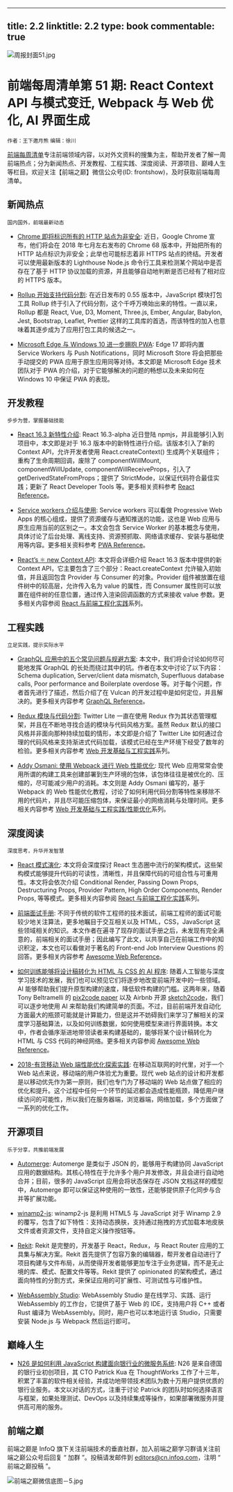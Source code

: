 
---
title: 2.2
linktitle: 2.2
type: book
commentable: true
---

![周报封面51.jpg](http://upload-images.jianshu.io/upload_images/1647496-f28849fccd2129fa.jpg?imageMogr2/auto-orient/strip%7CimageView2/2/w/1240)

# 前端每周清单第 51 期: React Context API 与模式变迁, Webpack 与 Web 优化, AI 界面生成

`作者：王下邀月熊` `编辑：徐川`

[前端每周清单](http://www.infoq.com/cn/FE-Weekly)专注前端领域内容，以对外文资料的搜集为主，帮助开发者了解一周前端热点；分为新闻热点、开发教程、工程实践、深度阅读、开源项目、巅峰人生等栏目。欢迎关注【前端之巅】微信公众号(ID: frontshow)，及时获取前端每周清单。

## 新闻热点

`国内国外，前端最新动态`

- [Chrome 即将标识所有的 HTTP 站点为非安全](https://parg.co/UXK): 近日，Google Chrome 宣布，他们将会在 2018 年七月左右发布的 Chrome 68 版本中，开始把所有的 HTTP 站点标识为非安全；此举也可能标志着非 HTTPS 站点的终结。开发者可以使用最新版本的 Lighthouse Node.js 命令行工具来检测某个网站中是否存在了基于 HTTP 协议加载的资源，并且能够自动地判断是否已经有了相对应的 HTTPS 版本。

- [Rollup 开始支持代码分割](https://parg.co/UXS): 在近日发布的 0.55 版本中，JavaScript 模块打包工具 Rollup 终于引入了代码分割，这个千呼万唤始出来的特性。一直以来，Rollup 都是 React, Vue, D3, Moment, Three.js, Ember, Angular, Babylon, Jest, Bootstrap, Leaflet, Prettier 这样的工具库的首选，而该特性的加入也意味着其逐步成为了应用打包工具的候选之一。

- [Microsoft Edge 与 Windows 10 进一步拥抱 PWA](https://parg.co/UXq): Edge 17 即将内置 Service Workers 与 Push Notifications，同时 Microsoft Store 将会把那些手动提交的 PWA 应用于原生应用同等对待。本文即是 Microsoft Edge 技术团队对于 PWA 的介绍，对于它能够解决的问题的畅想以及未来如何在 Windows 10 中保证 PWA 的表现。

## 开发教程

`步步为营，掌握基础技能`

- [React 16.3 新特性介绍](https://parg.co/UX4): React 16.3-alpha 近日登陆 npmjs，并且能够引入到项目中，本文即是对于 16.3 版本中的新特性进行介绍。该版本引入了新的 Context API，允许开发者使用 React.createContext() 生成两个关联组件；重构了生命周期回调，废除了 componentWillMount, componentWillUpdate, componentWillReceiveProps，引入了 getDerivedStateFromProps；提供了 StrictMode，以保证代码符合最佳实践；更新了 React Developer Tools 等。更多相关资料参考 [React Reference](https://parg.co/UXI)。

- [Service workers 介绍与使用](https://parg.co/UXo): Service workers 可以看做 Progressive Web Apps 的核心组成，提供了资源缓存与通知推送的功能，这也是 Web 应用与原生应用当前的区别之一。本文会包含 Service Worker 的基本概念与使用，具体讨论了后台处理、离线支持、资源预抓取、网络请求缓存、安装与基础使用等内容。更多相关资料参考 [PWA Reference](https://parg.co/UX1)。

- [React’s ⚛️ new Context API](https://parg.co/UXl): 本文将会详细介绍 React 16.3 版本中提供的新 Context API，它主要包含了三个部分：React.createContext 允许输入初始值，并且返回包含 Provider 与 Consumer 的对象。Provider 组件被放置在组件树中的较高层，允许传入名为 value 的属性，而 Consumer 属性则可以放置在组件树的任意位置，通过传入渲染回调函数的方式来接收 value 参数。更多相关内容参阅 [React 与前端工程化实践](https://github.com/wx-chevalier/Web-Series)系列。

## 工程实践

`立足实践，提示实际水平`

- [GraphQL 应用中的五个常见问题与规避方案](https://parg.co/UXd): 本文中，我们将会讨论如何尽可能地发挥 GraphQL 的长处而绕过其中的坑。作者在本文中讨论了以下内容：Schema duplication, Server/client data mismatch, Superfluous database calls, Poor performance and Boilerplate overdose 等。对于每个问题，作者首先进行了描述，然后介绍了在 Vulcan 的开发过程中是如何定位，并且解决的。更多相关内容参考 [GraphQL Reference](https://parg.co/UX2)。

- [Redux 模块与代码分割](http://nicolasgallagher.com/redux-modules-and-code-splitting/): Twitter Lite 一直在使用 Redux 作为其状态管理框架，并且在不断地寻找合适的模块与代码风格方案。虽然 Redux 默认的接口风格并非面向那种持续加载的情形，本文即是介绍了 Twitter Lite 如何通过合理的代码风格来支持渐进式代码加载，该模式已经在生产环境下经受了数年的检验。更多相关内容参考 [Web 开发基础与工程实践](https://parg.co/bMe)系列。

- [Addy Osmani: 使用 Webpack 进行 Web 性能优化](https://parg.co/UXN): 现代 Web 应用常常会使用所谓的构建工具来创建部署到生产环境的包体，该包体往往是被优化的、压缩的，尽可能减少用户的消耗。本文则是 Addy Osmani 编写的，基于 Webpack 的 Web 性能优化教程，讨论了如何利用代码分割等特性来移除不用的代码片，并且尽可能压缩包体，来保证最小的网络消耗与处理时间。更多相关内容参考 [Web 开发基础与工程实践/性能优化](https://parg.co/bMe)系列。

## 深度阅读

`深度思考，升华开发智慧`

- [React 模式演化](https://parg.co/UXm): 本文将会深度探讨 React 生态圈中流行的架构模式，这些架构模式能够提升代码的可读性，清晰性，并且保障代码的可组合性与可重用性。本文将会依次介绍 Conditional Render, Passing Down Props, Destructuring Props, Provider Pattern, High Order Components, Render Props, 等等模式。更多相关内容参阅 [React 与前端工程化实践](https://github.com/wx-chevalier/Web-Series)系列。

- [前端面试手册](https://github.com/yangshun/front-end-interview-handbook): 不同于传统的软件工程师的技术面试，前端工程师的面试可能较少地关注算法，更多地瞩目于交互相关以及 HTML，CSS，JavaScript 这些领域相关的知识。本文作者在遍寻了现存的面试手册之后，未发现有完全满意的，前端相关的面试手册；因此编写了此文，以共享自己在前端工作中的知识积淀，本文也可以看做对于著名的 Front-end Job Interview Questions 的回答。更多相关内容参考 [Awesome Web Reference](https://parg.co/UXa)。

- [如何训练能够将设计稿转化为 HTML 与 CSS 的 AI 程序](https://parg.co/UXR): 随着人工智能与深度学习技术的发展，我们也可以预见它们将逐步地改变前端开发中的一些领域。AI 能够帮助我们提升原型构建的速度，降低软件构建的门槛。这两年来，随着 Tony Beltramelli 的 [pix2code paper](https://arxiv.org/abs/1705.07962) 以及 Airbnb 开源 [sketch2code](https://airbnb.design/sketching-interfaces/)，我们可以逐步地使用 AI 来帮助我们构建简单的页面。不过，目前前端开发自动化方面最大的瓶颈可能就是计算能力，但是这并不妨碍我们来学习了解相关的深度学习基础算法，以及如何训练数据，如何使用模型来进行界面转换。本文中，作者会循序渐进地带领读者来构建基础的，能够将某个设计稿转化为 HTML 与 CSS 代码的神经网络。更多相关内容参阅 [Awesome Web Reference](https://parg.co/UXa)。

- [2018-有货移动 Web 端性能优化探索实践](https://parg.co/UXY): 在移动互联网的时代里，对于一个 Web 站点来说，移动端的用户体验尤为重要。现代 web 站点的设计和开发都是以移动优先作为第一原则，我们也专门为了移动端的 Web 站点做了相应的优化和提升。这个过程中任何一个环节的延迟都会造成性能瓶颈，降低用户继续访问的可能性，所以我们在服务器端，浏览器端，网络加载，多个方面做了一系列的优化工作。

## 开源项目

`乐于分享，共推前端发展`

- [Automerge](https://github.com/automerge/automerge): Automerge 是类似于 JSON 的，能够用于构建协同 JavaScript 应用的数据结构。其核心特性在于允许多个用户并发修改，并且会进行自动地合并；目前，很多的 JavaScript 应用会将状态保存在 JSON 文档这样的模型中，Automerge 即可以保证这种使用的一致性，还能够提供原子化同步与合并等扩展功能。

- [winamp2-js](https://github.com/captbaritone/winamp2-js): winamp2-js 是利用 HTML5 与 JavaScript 对于 Winamp 2.9 的覆写，包含了如下特性：支持动态换肤，支持通过拖拽的方式加载本地皮肤文件或者资源文件，支持自定义操作按钮等。

- [Rekit](https://github.com/supnate/rekit): Rekit 是完整的，开发基于 React，Redux，与 React Router 应用的工具集与解决方案。Rekit 首先提供了包容万象的编辑器，帮开发者自动进行了项目构建与文件布局，从而使得开发者能够更加专注于业务逻辑，而不是无止境的库、模式、配置文件等等。Rekit 提供了 opinionated 的架构模式，通过面向特性的分割方式，来保证应用的可扩展性、可测试性与可维护性。

- [WebAssembly Studio](https://github.com/wasdk/WebAssemblyStudio): WebAssembly Studio 是在线学习、实践、运行 WebAssembly 的工作台，它提供了基于 Web 的 IDE，支持用户将 C++ 或者 Rust 编译为 WebAssembly。同时，用户也可以本地运行该 Studio，只需要安装 Node.js 与 Webpack 然后运行即可。

## 巅峰人生

- [N26 是如何利用 JavaScript 构建面向银行业的微服务系统](https://parg.co/UXc): N26 是来自德国的银行业初创项目，其 CTO Patrick Kua 在 ThoughtWorks 工作了十三年，积累了丰富的软件相关经验，并成功地带领技术团队为数十万用户提供优质的银行业服务。本文以对话的方式，注重于讨论 Patrick 的团队时如何选择语言与框架，如果处理测试、DevOps 以及持续集成等操作，如果部署微服务并提供高可用的服务。

## 前端之巅

前端之巅是 InfoQ 旗下关注前端技术的垂直社群，加入前端之巅学习群请关注前端之巅公众号后回复 “ 加群 ”。投稿请发邮件到 editors@cn.infoq.com，注明 “ 前端之巅投稿 ”。

![前端之巅微信底图－5.jpg](http://upload-images.jianshu.io/upload_images/1647496-01712a993d2b23de.jpg?imageMogr2/auto-orient/strip%7CimageView2/2/w/1240)

    